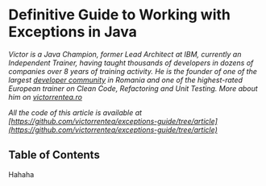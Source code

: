 # Definitive Guide to Working with Exceptions in Java

_Victor is a Java Champion, former Lead Architect at IBM, currently an Independent Trainer, having taught thousands of developers in dozens of companies over 8 years of training activity. He is the founder of one of the largest [developer community](https://www.meetup.com/bucharest-software-craftsmanship-community/) in Romania and one of the highest-rated European trainer on Clean Code, Refactoring and Unit Testing. More about him on [victorrentea.ro](http://victorrentea.ro/)_

_All the code of this article is available at [https://github.com/victorrentea/exceptions-guide/tree/article](https://github.com/victorrentea/exceptions-guide/tree/article)_

## Table of Contents

Hahaha
